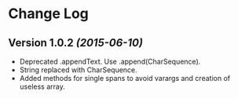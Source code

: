 Change Log
==========

Version 1.0.2 *(2015-06-10)*
----------------------------

 * Deprecated .appendText. Use .append(CharSequence).
 * String replaced with CharSequence.
 * Added methods for single spans to avoid varargs and creation of useless array.
